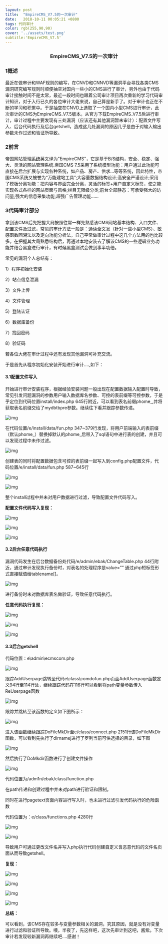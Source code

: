 ```yaml
---
layout: post
title:  "EmpireCMS_V7.5的一次审计"
date:   2018-10-11 00:05:21 +0800
tags: 代码审计
color: rgb(255,90,90)
cover: '../assets/test.png'
subtitle:'EmpireCMS_V7.5'
---
```


### <center>EmpireCMS_V7.5的一次审计</center>

### 1概述

​       最近在做审计和WAF规则的编写，在CNVD和CNNVD等漏洞平台寻找各类CMS漏洞研究编写规则时顺便抽空对国内一些小的CMS进行了审计，另外也由于代码审计接触时间不是太常，最近一段时间也跟着公司审计项目再次重新的学习代码审计知识，对于入行已久的各位审计大佬来说，自己算是新手了。对于审计也正在不断的学习和积累中。于是抽空在CNVD上选取了一个国内小型CMS进行审计，此次审计的CMS为EmpireCMS_V7.5版本。从官方下载EmpireCMS_V7.5后进行审计，审计过程中主要发现有三处漏洞（应该还有其他漏洞暂未审计）：配置文件写入、后台代码执行及后台getshell，造成这几处漏洞的原因几乎是由于对输入输出参数未作过滤和验证所导致。

### 2前言

   帝国网站管理[系统](https://www.xp510.com/xiazai/os/515/1.html)英文译为"EmpireCMS"，它是基于B/S结构，安全、稳定、强大、灵活的网站管理系统.帝国CMS 7.5采用了系统模型功能：用户通过此功能可直接在后台扩展与实现各种系统，如产品、房产、供求...等等系统，因此特性，帝国CMS系统又被誉为“万能建站工具”;大容量数据结构设计;高安全严谨设计;采用了模板分离功能：把内容与界面完全分离，灵活的标签+用户自定义标签，使之能实现各式各样的网站页面与风格;栏目无限级分类;前台全部静态：可承受强大的访问量;强大的信息采集功能;超强广告管理功能......

### 3代码审计部分

  拿到该CMS后先把握大局按照往常一样先熟悉该CMS网站基本结构、入口文件、配置文件及过滤，常见的审计方法一般是：通读全文发（针对一些小型CMS）、敏感函数回溯法以及定向功能分析法，自己平常做审计过程中这几个方法用的也比较多。在把握其大局熟悉结构后，再通过本地安装去了解该CMS的一些逻辑业务功能并结合黑盒进行审计，有时候黑盒测试会做到事半功倍。

常见的漏洞个人总结有：

1）程序初始化安装

2）站点信息泄漏

3）文件上传

4）文件管理

5）登陆认证

6）数据库备份

7）找回密码

8）验证码

若各位大佬在审计过程中还有发现其他漏洞可补充交流。

于是首先从程序初始化安装开始进行审计….,如下：

#### 3.1配置文件写入

开始进行审计安装程序，根据经验安装问题一般出现在配置数据输入配置时导致，常见引发问题漏洞的参数用户输入数据库名参数、可控的表前缀等可控参数，于是乎定位到代码位置install/index.php 645行附近，可以看到表名前缀phome_,并将获取表名前缀交给了mydbtbpre参数。继续往下看并跟踪参数传递。

![img]({{site.baseurl}}/assets/images/clip_image002.jpg)

在代码位置/e/install/data/fun.php 347~379行发现，将用户前端输入的表前缀（默认phome_）替换掉默认的phome_后带入了sql语句中进行表的创建，并且可以发现过程中未作过滤。

![img]({{site.baseurl}}/assets/images/clip_image004.jpg)

创建表的同时将配置数据包含可控的表前缀一起写入到config.php配置文件，代码位置/e/install/data/fun.php 587~645行

![img]({{site.baseurl}}/assets/images/clip_image006.jpg)

![img]({{site.baseurl}}/assets/images/clip_image008.jpg)

整个install过程中并未对用户数据进行过滤，导致配置文件代码写入。

**配置文件代码写入复现：**

![img]({{site.baseurl}}/assets/images/clip_image010.jpg)

![img]({{site.baseurl}}/assets/images/clip_image012.jpg)

![img]({{site.baseurl}}/assets/images/clip_image014.jpg)

 

#### 3.2后台任意代码执行

漏洞代码发生在后台数据备份处代码/e/admin/ebak/ChangeTable.php 44行附近，通过审计发现执行备份时，对表名的处理程序是value=”<?=$[Name]?>” 通过php短标签形式直接赋值给tablename[]。

![img]({{site.baseurl}}/assets/images/clip_image016.jpg)

进行备份时未对数据库表名做验证，导致任意代码执行。

**任意代码执行复现：**

![img]({{site.baseurl}}/assets/images/clip_image018.jpg)

![img]({{site.baseurl}}/assets/images/clip_image020.jpg)

 

![img]({{site.baseurl}}/assets/images/clip_image022.jpg)

#### 3.3后台getshell

代码位置：e\admin\ecmscom.php

 

 

 

 

![img]({{site.baseurl}}/assets/images/clip_image024.jpg)

跟踪AddUserpage跳转至代码e\class\comdofun.php页面AddUserpage函数定义94行至114行处，继续跟踪代码在116行可以看到将path变量参数传入ReUserpage函数

![img]({{site.baseurl}}/assets/images/clip_image026.jpg)

跟踪并跳转至该函数的定义如下图所示：

 

 

 

![img]({{site.baseurl}}/assets/images/clip_image028.jpg)

进入该函数继续跟踪DoFileMkDir至e/class/connect.php 2151行该DoFileMkDir函数，可以看到先执行了dirnamej进行了罗列当前可供选择的目录，如下图

![img]({{site.baseurl}}/assets/images/clip_image030.jpg)

然后执行了DoMkdir函数进行了创建文件操作

![img]({{site.baseurl}}/assets/images/clip_image032.jpg)

代码位置为/adm1n/ebak/class/function.php

在path传递和创建过程中并未对path进行验证和限制。

同时在进行pagetext页面内容进行写入时，也未进行过滤引发代码执行的危险函数

代码位置为：e/class/functions.php 4280行

![img]({{site.baseurl}}/assets/images/clip_image034.jpg)

![img]({{site.baseurl}}/assets/images/clip_image036.jpg)

导致用户可通过更改文件名并写入php执行代码创建自定义含恶意代码的文件名页面从而导致getshell。

**复现：**

![img]({{site.baseurl}}/assets/images/clip_image038.jpg)

![img]({{site.baseurl}}/assets/images/clip_image040.jpg)

![img]({{site.baseurl}}/assets/images/clip_image042.jpg)

![img]({{site.baseurl}}/assets/images/clip_image044.jpg)

**总结：**

可以看到，该CMS存在较多与变量参数相关的漏洞，究其原因，就是没有对变量进行过滤和验证所导致。噢，半夜了，先这样吧，这次先审计到这吧，酱紫。下次审计若发现较新漏洞再继续吧….感谢！

 